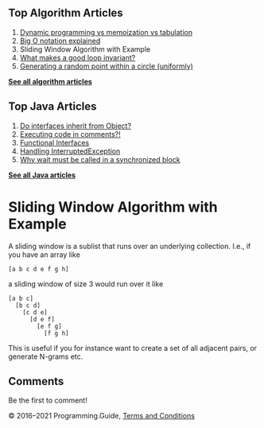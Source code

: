 <span class="underline"></span>

<span class="underline"></span>

Top Algorithm Articles
----------------------

1.  [Dynamic programming vs memoization vs tabulation](dynamic-programming-vs-memoization-vs-tabulation.html)
2.  [Big O notation explained](big-o-notation-explained.html)
3.  Sliding Window Algorithm with Example
4.  [What makes a good loop invariant?](what-makes-a-good-loop-invariant.html)
5.  [Generating a random point within a circle (uniformly)](random-point-within-circle.html)

[**See all algorithm articles**](algorithms.html)

<span class="underline"></span>

Top Java Articles
-----------------

1.  [Do interfaces inherit from Object?](java/do-interfaces-inherit-from-object.html)
2.  [Executing code in comments?!](java/executing-code-in-comments.html)
3.  [Functional Interfaces](java/functional-interfaces.html)
4.  [Handling InterruptedException](java/handling-interrupted-exceptions.html)
5.  [Why wait must be called in a synchronized block](java/why-wait-must-be-in-synchronized.html)

[**See all Java articles**](java/index.html)

Sliding Window Algorithm with Example
=====================================

A sliding window is a sublist that runs over an underlying collection. I.e., if you have an array like

    [a b c d e f g h]

a sliding window of size 3 would run over it like

    [a b c]
      [b c d]
        [c d e]
          [d e f]
            [e f g]
              [f g h]

This is useful if you for instance want to create a set of all adjacent pairs, or generate N-grams etc.

Comments
--------

Be the first to comment!

© 2016–2021 Programming.Guide, [Terms and Conditions](terms-and-conditions.html)
